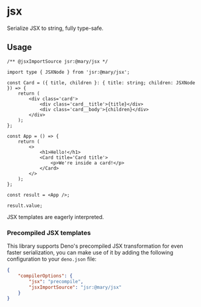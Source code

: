 # jsx

Serialize JSX to string, fully type-safe.

## Usage

```tsx
/** @jsxImportSource jsr:@mary/jsx */

import type { JSXNode } from 'jsr:@mary/jsx';

const Card = ({ title, children }: { title: string; children: JSXNode }) => {
	return (
		<div class='card'>
			<div class='card__title'>{title}</div>
			<div class='card__body'>{children}</div>
		</div>
	);
};

const App = () => {
	return (
		<>
			<h1>Hello!</h1>
			<Card title='Card title'>
				<p>We're inside a card!</p>
			</Card>
		</>
	);
};

const result = <App />;

result.value;
```

JSX templates are eagerly interpreted.

### Precompiled JSX templates

This library supports Deno's precompiled JSX transformation for even faster serialization, you can make use of
it by adding the following configuration to your `deno.json` file:

```json
{
	"compilerOptions": {
		"jsx": "precompile",
		"jsxImportSource": "jsr:@mary/jsx"
	}
}
```
